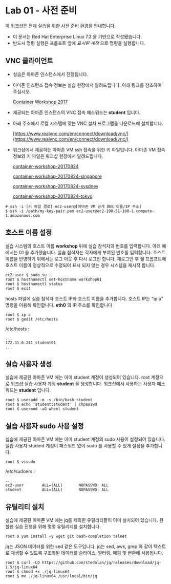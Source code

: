 Lab 01 - 사전 준비 
===

이 워크샵은 전체 실습을 위한 사전 준비 환경을 안내합니다. 

* 이 문서는 Red Hat Enterprise Linux 7.3 을 기반으로 작성됐습니다.
* 반드시 명령 실행은 프롬프트 앞에 *표시된 계정* 으로 명령을 실행합니다.  


## VNC 클라이언트

* 실습은 아마존 인스턴스에서 진행됩니다. 
* 아마존 인스턴스 접속 정보는 실습 현장에서 알려드립니다. 아래 링크를 참조하여 주십시오.

    [Container Workshop 2017](https://docs.google.com/spreadsheets/d/1ptFys3dCTHiFYZxrcshd7XuoSzLxrsxmwQCtZ91Kr74/edit?usp=sharing)
* 제공되는 아마존 인스턴스의 VNC 접속 패스워드는 **student** 입니다. 
* 아래 주소에서 로컬 시스템에 맞는 VNC 설치 프로그램을 다운로드해 설치합니다. 

    [https://www.realvnc.com/en/connect/download/vnc/](https://www.realvnc.com/en/connect/download/vnc/)

* 워크샵에서 제공하는 아마존 VM ssh 접속을 위한 키 파일입니다. 아마존 VM 접속 정보와 키 파일은 워크샵 현장에서 알려드립니다.   

    [container-workshop-20170824](./container-workshop-20170824.pem)
   
    [container-workshop-20170824-singapore](./container-workshop-20170824-singapore.pem)
   
    [container-workshop-20170824-sysdney](./container-workshop-20170824-sydney.pem)
   
    [container-workshop-20170824-tokyo](./container-workshop-20170824-tokyo.pem)


```
# ssh -i [키 파일 경로] ec2-user@[아마존 VM 공개 DNS 이름/IP 주소]
$ ssh -i /path/my-key-pair.pem ec2-user@ec2-198-51-100-1.compute-1.amazonaws.com
```

## 호스트 이름 설정

실습 시스템의 호스트 이름 **workshop** 뒤에 실습 참석자의 번호를 입력합니다. 
아래 예에서는 01 을 추가했습니다. 
실습 참석자는 각자에게 부여된 번호를 입력합니다. 
호스트 이름을 반영하기 위해서는 로그 아웃 후 다시 로그인 합니다.
재로그인 후 쉘 프롬프트에 호스트 이름이 정상적으로 수정되어 표시 되지 않는 경우 시스템을 재시작 합니다.

```
ec2-user $ sudo su -
root $ hostnamectl set-hostname workshop01
root $ hostnamectl status
root $ exit
```

hosts 파일에 실습 참석자 호스트 IP와 호스트 이름을 추가합니다. 
호스트 IP는 "ip a" 명령을 이용해 확인합니다. 
**eth0** 의 IP 주소를 확인합니다
```
root $ ip a
root $ gedit /etc/hosts
```
/etc/hosts :
```
...
172.31.6.241 student01
...
```

## 실습 사용자 생성

실습에 제공된 아마존 VM 에는 이미 student 계정이 생성되어 있습니다. root 계정으로 워크샵 실습 사용자 계정 **student** 을 생성합니다. 
워크샵에서 사용하는 사용자 패스워드는 **student** 입니다. 

```
root $ useradd -m -s /bin/bash student
root $ echo 'student:student' | chpasswd
root $ usermod -aG wheel student
``` 

## 실습 사용자 sudo 사용 설정

실습에 제공된 아마존 VM 에는 이미 student 계정의 sudo 사용이 설정되어 있습니다. 
실습 사용자 student 계정이 패스워드 없이 sudo 를 사용할 수 있게 설정을 추가합니다.

```
root $ visudo
```

/etc/sudoers :

```
...
ec2-user        ALL=(ALL)       NOPASSWD: ALL
student         ALL=(ALL)       NOPASSWD: ALL
```

## 유틸리티 설치

실습에 제공된 아마존 VM 에는 jq를 제외한 유틸리티들이 이미 설치되어 있습니다.
원할한 실습 진행을 위해 몇몇 유틸리티를 설치합니다.


```
root $ yum install -y wget git bash-completion telnet 
```
jq는 JSON 데이터를 위한 sed 같은 도구입니다. 
jq는 sed, awk, grep 와 같이 텍스트로 재생할 수 있도록 구조화된 
데이터를 슬라이스, 필터링, 매핑 및 변환에 사용됩니다.


```
root $ curl -LO https://github.com/stedolan/jq/releases/download/jq-1.5/jq-linux64
root $ chmod +x ./jq-linux64
root $ mv ./jq-linux64 /usr/local/bin/jq
```

 